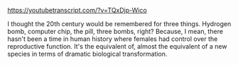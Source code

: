 https://youtubetranscript.com/?v=TQxDjp-Wico

 I thought the 20th century would be remembered for three things. Hydrogen bomb, computer chip, the pill, three bombs, right? Because, I mean, there hasn't been a time in human history where females had control over the reproductive function. It's the equivalent of, almost the equivalent of a new species in terms of dramatic biological transformation.